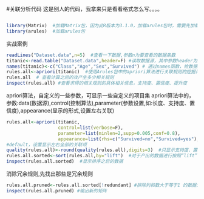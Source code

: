 #关联分析代码
这是别人的代码，我拿来只是看看格式怎么写。。。。

```R

library(Matrix)  #加载Matrix包，因为此R版本为3.1.0，加载arules包时，需要先加载此包
library(arules)  #加载arules包
```
实战案例
```r
readLines("Dataset.data",n=5)  #查看一下数据,参数n为要查看的数据条数
titanic<-read.table("Dataset.data",header=F) #读取数据源，其中参数header为是否将第一行设定为表头，F为不设置，T为设置
names(titanic)<-c("Class","Age","Sex","Survived") # 通过names函数，给数据块设定一个自定义的表头 
rules.all<-apriori(titanic)  #使用Arules包中的apriori算法进行关联规则的挖掘计算，显示全部的关联规则
rules.all  # 查看计算之后的攻产生多少相关规则
inspect(rules.all) #查看求得的相关规则的具体相关信息，支持度、置信度、提升度
```

apriori算法，自定义的一些参数，可显示一些自定义的项目集
apriori算法中的，参数:data(数据源),control(控制算法),parameter(参数设置,如:长度、支持度、置信度),appearance(显示的形式,设置左右关联)
```r
rules.all<-apriori(titanic,
                   control=list(verbose=F),
                   parameter=list(minlen=2,supp=0.005,conf=0.8),
                   appearance=list(rhs=c("Survived=no","Survived=yes"),default="lhs")) 
#default，设置显示左右全部的关联项
quality(rules.all)<-round(quality(rules.all),digits=3)  #只显示支持度、置信度、提升度,且四舍五入，保留三位小数
rules.all.sorted<-sort(rules.all,by="lift")  #对于产出的数据进行按照“lift”倒序排序
inspect(rules.all.sorted)  #显示排序之后的数据 
```

消除冗余规则,先找出那些是冗余规则
```r
rules.all.pruned<-rules.all.sorted[!redundant] #排除列和数大于等于1 的数据元素
inspect(rules.all.pruned) #输出新的矩阵

```

